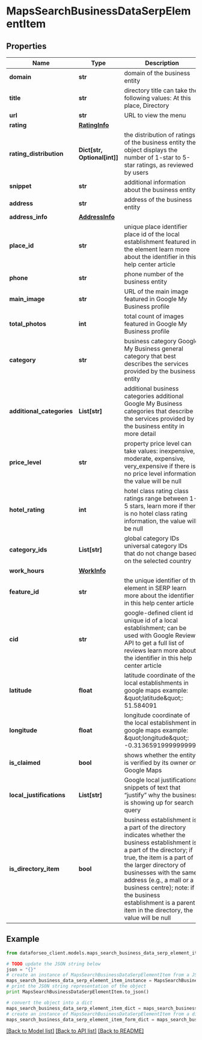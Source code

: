 # MapsSearchBusinessDataSerpElementItem


## Properties

Name | Type | Description | Notes
------------ | ------------- | ------------- | -------------
**domain** | **str** | domain of the business entity | [optional] 
**title** | **str** | directory title can take the following values: At this place, Directory | [optional] 
**url** | **str** | URL to view the menu | [optional] 
**rating** | [**RatingInfo**](RatingInfo.md) |  | [optional] 
**rating_distribution** | **Dict[str, Optional[int]]** | the distribution of ratings of the business entity the object displays the number of 1-star to 5-star ratings, as reviewed by users | [optional] 
**snippet** | **str** | additional information about the business entity | [optional] 
**address** | **str** | address of the business entity | [optional] 
**address_info** | [**AddressInfo**](AddressInfo.md) |  | [optional] 
**place_id** | **str** | unique place identifier place id of the local establishment featured in the element learn more about the identifier in this help center article | [optional] 
**phone** | **str** | phone number of the business entity | [optional] 
**main_image** | **str** | URL of the main image featured in Google My Business profile | [optional] 
**total_photos** | **int** | total count of images featured in Google My Business profile | [optional] 
**category** | **str** | business category Google My Business general category that best describes the services provided by the business entity | [optional] 
**additional_categories** | **List[str]** | additional business categories additional Google My Business categories that describe the services provided by the business entity in more detail | [optional] 
**price_level** | **str** | property price level can take values: inexpensive, moderate, expensive, very_expensive if there is no price level information, the value will be null | [optional] 
**hotel_rating** | **int** | hotel class rating class ratings range between 1-5 stars, learn more if there is no hotel class rating information, the value will be null | [optional] 
**category_ids** | **List[str]** | global category IDs universal category IDs that do not change based on the selected country | [optional] 
**work_hours** | [**WorkInfo**](WorkInfo.md) |  | [optional] 
**feature_id** | **str** | the unique identifier of the element in SERP learn more about the identifier in this help center article | [optional] 
**cid** | **str** | google-defined client id unique id of a local establishment; can be used with Google Reviews API to get a full list of reviews learn more about the identifier in this help center article | [optional] 
**latitude** | **float** | latitude coordinate of the local establishments in google maps example: \&quot;latitude\&quot;: 51.584091 | [optional] 
**longitude** | **float** | longitude coordinate of the local establishment in google maps example: \&quot;longitude\&quot;: -0.31365919999999997 | [optional] 
**is_claimed** | **bool** | shows whether the entity is verified by its owner on Google Maps | [optional] 
**local_justifications** | **List[str]** | Google local justifications snippets of text that “justify” why the business is showing up for search query | [optional] 
**is_directory_item** | **bool** | business establishment is a part of the directory indicates whether the business establishment is a part of the directory; if true, the item is a part of the larger directory of businesses with the same address (e.g., a mall or a business centre); note: if the business establishment is a parent item in the directory, the value will be null | [optional] 

## Example

```python
from dataforseo_client.models.maps_search_business_data_serp_element_item import MapsSearchBusinessDataSerpElementItem

# TODO update the JSON string below
json = "{}"
# create an instance of MapsSearchBusinessDataSerpElementItem from a JSON string
maps_search_business_data_serp_element_item_instance = MapsSearchBusinessDataSerpElementItem.from_json(json)
# print the JSON string representation of the object
print MapsSearchBusinessDataSerpElementItem.to_json()

# convert the object into a dict
maps_search_business_data_serp_element_item_dict = maps_search_business_data_serp_element_item_instance.to_dict()
# create an instance of MapsSearchBusinessDataSerpElementItem from a dict
maps_search_business_data_serp_element_item_form_dict = maps_search_business_data_serp_element_item.from_dict(maps_search_business_data_serp_element_item_dict)
```
[[Back to Model list]](../README.md#documentation-for-models) [[Back to API list]](../README.md#documentation-for-api-endpoints) [[Back to README]](../README.md)


